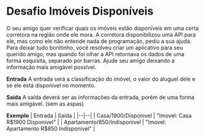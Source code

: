 <h1>Desafio Imóveis Disponíveis</h1>
O seu amigo quer verificar quais os imóveis estão disponíveis em uma certa corretora na região onde ele mora. A corretora disponibilizou uma API para ele, mas como ele não entende nada de programação, pediu a sua ajuda. Para deixar tudo bonitinho, você resolveu criar um aplicativo para seu querido amigo, mas quando foi olhar a API retornava os dados de uma forma esquisita, separado por barras. Ajude seu amigo deixando a informação mais amigável possível.

**Entrada**
A entrada será a classificação do imóvel, o valor do aluguel dele e se ele está disponível no momento.

**Saída**
A saída deverá ser as informações da entrada, porém de uma forma mais amigável. (sem as aspas)

**Exemplo**
| Entrada	| Saída |
|--|--|
| Casa/1900/Disponivel | "Imovel: Casa R$1900 Disponivel" |
| Apartamento/850/Indisponivel | "Imovel: Apartamento R$850 Indisponivel" |